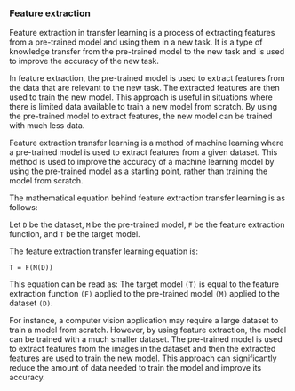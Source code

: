 ### Feature extraction

Feature extraction in transfer learning is a process of extracting features from a pre-trained model and using them in a new task. It is a type of knowledge transfer from the pre-trained model to the new task and is used to improve the accuracy of the new task.

In feature extraction, the pre-trained model is used to extract features from the data that are relevant to the new task. The extracted features are then used to train the new model. This approach is useful in situations where there is limited data available to train a new model from scratch. By using the pre-trained model to extract features, the new model can be trained with much less data.

Feature extraction transfer learning is a method of machine learning where a pre-trained model is used to extract features from a given dataset. This method is used to improve the accuracy of a machine learning model by using the pre-trained model as a starting point, rather than training the model from scratch. 

The mathematical equation behind feature extraction transfer learning is as follows: 

Let `D` be the dataset, `M` be the pre-trained model, `F` be the feature extraction function, and `T` be the target model. 

The feature extraction transfer learning equation is: 
```
T = F(M(D))
```
This equation can be read as: The target model `(T)` is equal to the feature extraction function `(F)` applied to the pre-trained model `(M)` applied to the dataset `(D)`.

For instance, a computer vision application may require a large dataset to train a model from scratch. However, by using feature extraction, the model can be trained with a much smaller dataset. The pre-trained model is used to extract features from the images in the dataset and then the extracted features are used to train the new model. This approach can significantly reduce the amount of data needed to train the model and improve its accuracy.